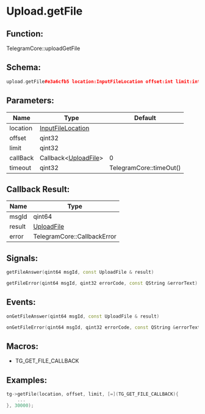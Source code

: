 # Upload.getFile

## Function:

TelegramCore::uploadGetFile

## Schema:

```c++
upload.getFile#e3a6cfb5 location:InputFileLocation offset:int limit:int = upload.File;
```
## Parameters:

|Name|Type|Default|
|----|----|-------|
|location|[InputFileLocation](../../types/inputfilelocation.md)||
|offset|qint32||
|limit|qint32||
|callBack|Callback&lt;[UploadFile](../../types/uploadfile.md)&gt;|0|
|timeout|qint32|TelegramCore::timeOut()|

## Callback Result:

|Name|Type|
|----|----|
|msgId|qint64|
|result|[UploadFile](../../types/uploadfile.md)|
|error|TelegramCore::CallbackError|

## Signals:

```c++
getFileAnswer(qint64 msgId, const UploadFile & result)
```
```c++
getFileError(qint64 msgId, qint32 errorCode, const QString &errorText)
```

## Events:

```c++
onGetFileAnswer(qint64 msgId, const UploadFile & result)
```
```c++
onGetFileError(qint64 msgId, qint32 errorCode, const QString &errorText)
```

## Macros:

* TG_GET_FILE_CALLBACK

## Examples:

```c++
tg->getFile(location, offset, limit, [=](TG_GET_FILE_CALLBACK){
    ...
}, 30000);
```
